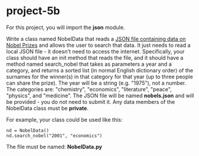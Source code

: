# project-5b

For this project, you will import the **json** module.

Write a class named NobelData that reads a [JSON file containing data on Nobel Prizes](http://api.nobelprize.org/v1/prize.json) and allows the user to search that data. It just needs to read a local JSON file - it doesn't need to access the internet. Specifically, your class should have an init method that reads the file, and it should have a method named search_nobel that takes as parameters a year and a category, and returns a sorted list (in normal English dictionary order) of the surnames for the winner(s) in that category for that year (up to three people can share the prize).  The year will be a string (e.g. "1975"), not a number.  The categories are: "chemistry", "economics", "literature", "peace", "physics", and "medicine".  The JSON file will be named **nobels.json** and will be provided - you do not need to submit it.  Any data members of the NobelData class must be **private**.

For example, your class could be used like this:
```
nd = NobelData()
nd.search_nobel("2001", "economics")
```

The file must be named: **NobelData.py**
